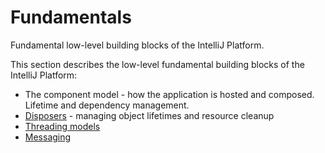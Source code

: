 <!-- Copyright 2000-2023 JetBrains s.r.o. and contributors. Use of this source code is governed by the Apache 2.0 license. -->

# Fundamentals

<link-summary>Fundamental low-level building blocks of the IntelliJ Platform.</link-summary>

This section describes the low-level fundamental building blocks of the IntelliJ Platform:

* The component model - how the application is hosted and composed. Lifetime and dependency management.
* [Disposers](disposers.md) - managing object lifetimes and resource cleanup
* [Threading models](general_threading_rules.md)
* [Messaging](messaging_infrastructure.md)
